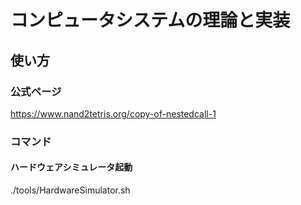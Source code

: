 # コンピュータシステムの理論と実装

## 使い方
### 公式ページ
https://www.nand2tetris.org/copy-of-nestedcall-1

### コマンド
#### ハードウェアシミュレータ起動
./tools/HardwareSimulator.sh

